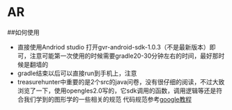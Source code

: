 # AR

##如何使用

- 直接使用Andriod studio 打开gvr-android-sdk-1.0.3（不是最新版本）即可，注意可能第一次使用的时候需要gradle20-30分钟左右的时间，最好那时候是翻墙的
- gradle结束以后可以直接run到手机上，注意
- treasurehunter中重要的是2个src的java问卷，没有很仔细的阅读，不过大致浏览了一下，使用opengles2.0写的，它sdk调用的函数，调用逻辑等还是符合我们学到的图形学的一些相关的规范
  代码规范参考[google教程](https://developers.google.com/vr/android/samples/treasure-hunt)
 

